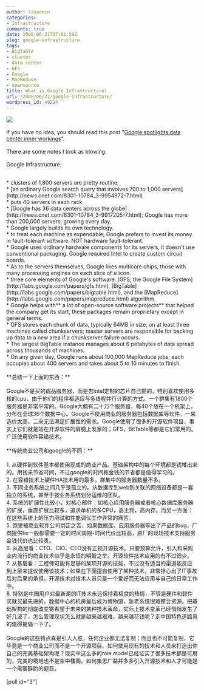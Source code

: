 ```yaml
---
author: liuadmin
categories:
- Infrastructure
comments: true
date: 2008-06-21T07:01:58Z
slug: google-infrastructure
tags:
- BigTable
- cluster
- data center
- GFS
- Google
- MapReduce
- opensource
title: What is Google Infrastructure?
url: /2008/06/21/google-infrastructure/
wordpress_id: 49214
---
```


![](http://i.i.com.com/cnwk.1d/i/bto/20080529/Google_data_center_c2000_Jeff_Dean_400x318.jpg)<br /><br />If you have no idea, you should read this post "[Google spotlights data center inner workings](http://news.cnet.com/8301-10784_3-9955184-7.html?tag=blog.1)".<br /><br />There are some notes I took as blowing.<br /><br />Google Infrastructure:<br />

<br />	
  * clusters of 1,800 servers are pretty routine.
<br />	
  * [an ordinary Google search query that involves 700 to 1,000 servers](http://news.cnet.com/8301-10784_3-9954972-7.html)
<br />	
  * puts 40 servers in each rack
<br />	
  * [Google has 36 data centers across the globe](http://news.cnet.com/8301-10784_3-9917205-7.html); Google has more than 200,000 servers; growing every day.
<br />	
  * Google largely builds its own technology.
<br />	
  * to treat each machine as expendable; Google prefers to invest its money in fault-tolerant software. NOT hardware  fault-tolerant.
<br />	
  * Google uses ordinary hardware components for its servers, it doesn't use conventional packaging. Google required Intel to create custom circuit boards.
<br />	
  * As to the servers themselves, Google likes multicore chips, those with many processing engines on each slice of silicon.
<br />	
  * three core elements of Google's software: [GFS, the Google File System](http://labs.google.com/papers/gfs.html), [BigTable](http://labs.google.com/papers/bigtable.html), and the [MapReduce](http://labs.google.com/papers/mapreduce.html) algorithm.
<br />	
  * Google helps with** a lot of open-source software projects** that helped the company get its start, these packages remain proprietary except in general terms.
<br />	
  * GFS stores each chunk of data, typically 64MB in size, on at least three machines called chunkservers; master servers are responsible for backing up data to a new area if a chunkserver failure occurs.
<br />	
  * The largest BigTable instance manages about 6 petabytes of data spread across thousands of machines.
<br />	
  * On any given day, Google runs about 100,000 MapReduce jobs; each occupies about 400 servers and takes about 5 to 10 minutes to finish.
<br /><br />**总结一下上面的东西：**<br /><br />Google不是买的成品服务器，而是去Intel定制的芯片自己攒的，特别喜欢使用多核的cpu，由于他们的程序都适应与多线程并行计算的方式。一个群集有1800个服务器是非常平常的。Google大概有二十万个服务器，每40个放在一个机架上，分布在全球36个数据中心。Google不使用商业的服务器包括数据库等软件，一来造价太高，二来无法满足扩展性的需求。Google使用了很多的开源软件项目，事实上它们就是站在开源软件的肩膀上发家的；GFS，BitTable等都是它们常用的。广泛使用软件容错技术。<br /><br />**传统商业公司和google的不同：**<br />

<br />	
  1. 从硬件到软件基本都使用现成的商业产品。基础架构中的每个环境都是钱堆出来的。用钱来节省时间，不过google的时间和金钱的节省都是值得学习的。
<br />	
  2. 在容错技术上硬件HA技术用的最多，群集中的服务器数量不多。
<br />	
  3. 不同业务系统之间几乎是孤立的。从数据库到web到关联的网络设备都是一套独立的系统，甚至于按业务系统划分运维的团队。
<br />	
  4. 系统的扩展性比较小，对核心部件：如核心应用服务器或者核心数据库服务器的扩展，垂直扩展比较多，追求单机的多CPU，高主频，高内存。而另一方面：在这些系统上的压力测试和性能调优工作异常的痛苦。
<br />	
  5. 饱受被商业软件公司绑定之苦，如果数据库、应用服务器等出了产品的bug，厂商提供fix一般都需要一定的时间周期-时间代价比较高，原厂的现场技术支持服务金钱代价也比较贵。
<br />	
  6. 从高层看：CTO、CIO、CEO没有正视开源技术。只要预算允许，引入和采购业内流行的商业技术似乎是永恒的明智之举。开源软件技术应用的有不过很少。
<br />	
  7. 从基层看：工程师可能有足够的某项开源的技能，不过没有适当的渠道能反应到上层来提议使用该技术；如果在下面擅自使用了某种技术，非常担心出了IT事故后对后果的承担。开源技术对技术人员只是一个爱好而无法应用与自己的日常工作中。
<br />	
  8. 特别是中国用户对最新潮的IT技术永远保持着极度的热情，不管是硬件和软件买就买最先进的，数据中心的机房最后成为博物馆，新老系统很难整合资源。把基础架构的彻底改变寄希望于未来的某种技术革命，实际上技术变革已经悄悄发生了好几波了，怎么管理现状怎么就是越来越艰难，越来越花钱呢？走中国特色道路真的值得提倡一下了。
<br /><br />Google的这些特点真是引人入胜，任何企业都无法复制；而且也不可能复制，它毕竟是一个商业公司而不是一个开源项目。如何使用现有的技术和人员来打造出你自己的完美基础架构呢？现实中这么多的role model已经证实了很多技术都是可用的，完美的境地也不是空中楼阁。如何集思广益并多多引入开源技术和人才可能是一个需要斟酌的题目。<br /><br />[poll id="3"]
